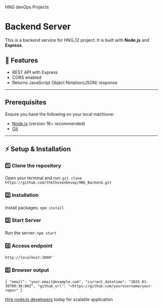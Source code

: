 HNG devOps Projects
# Backend Server
This is a backend service for HNG_12 project. It is built with **Node.js** and **Express**.

## 🚀 Features
- REST API with Express
- CORS enabled
- Returns JavaScript Object Notation(JSON) response

---

## Prerequisites
Ensure you have the following on your local machione:
- [Node.js](https://nodejs.org/) (version 16+ recommended)
- [Git](https://git-scm.com/)

---

## ⚡ Setup & Installation

### 1️⃣ **Clone the repository**
Open your terminal and run: ```git clone https://github.com/theChosenDevop/HNG_Backend.git```

### 2️⃣ **Installation**
Install packages: ```npm install```

### 3️⃣ **Start Server**
Run the server: ```npm start```

### 4️⃣ **Access endpoint**
```http://localhost:3000"```

### 5️⃣ **Browser output**
``{
  "email": "your-email@example.com",
  "current_datetime": "2025-01-30T09:30:00Z",
  "github_url": "<https://github.com/yourusername/your-repo>"
}``

[Hire nodeJs developers](https://hng.tech/hire/nodejs-developers) today for scalable application